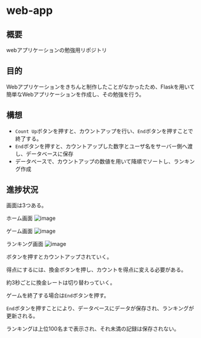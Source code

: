 # web-app

## 概要

webアプリケーションの勉強用リポジトリ

## 目的

Webアプリケーションをきちんと制作したことがなかったため、Flaskを用いて簡単なWebアプリケーションを作成し、その勉強を行う。

## 構想

* `Count Up`ボタンを押すと、カウントアップを行い、`End`ボタンを押すことで終了する。
* `End`ボタンを押すと、カウントアップした数字とユーザ名をサーバー側へ渡し、データベースに保存
* データベースで、カウントアップの数値を用いて降順でソートし、ランキング作成

## 進捗状況
画面は3つある。

ホーム画面
![image](https://user-images.githubusercontent.com/72598968/123894898-ee874c00-d999-11eb-8f51-421ffe9f8f95.png)

ゲーム画面
![image](https://user-images.githubusercontent.com/72598968/123894925-fb0ba480-d999-11eb-906a-15269cad5767.png)

ランキング画面
![image](https://user-images.githubusercontent.com/72598968/123894950-0363df80-d99a-11eb-948c-717f509ee975.png)

ボタンを押すとカウントアップされていく。

得点にするには、換金ボタンを押し、カウントを得点に変える必要がある。

約3秒ごとに換金レートは切り替わっていく。

ゲームを終了する場合は`End`ボタンを押す。

`End`ボタンを押すことにより、データベースにデータが保存され、ランキングが更新される。

ランキングは上位100名まで表示され、それ未満の記録は保存されない。
